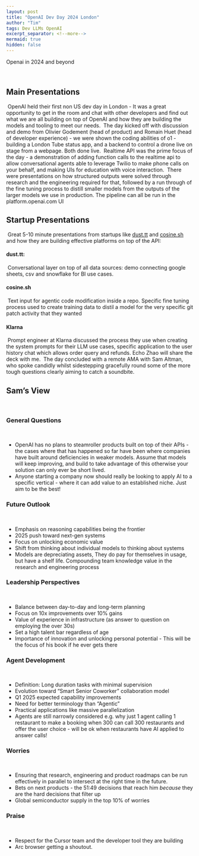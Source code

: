 ```yaml
---
layout: post
title: "OpenAI Dev Day 2024 London"
author: "Tim"
tags: Dev LLMs OpenAI
excerpt_separator: <!--more-->
mermaid: true
hidden: false
---
```


Openai in 2024 and beyond
<!--more-->
​
## Main Presentations
​
OpenAI held their first non US dev day in London \- It was a great opportunity to get in the room and chat with other developers and find out what we are all building on top of OpenAI and how they are building the models and tooling to meet our needs.
​
The day kicked off with discussion and demo from Olivier Godement (head of product) and Romain Huet (head of developer experience) \- we were shown the coding abilities of o1 \-  building a London Tube status app, and a backend to control a drone live on stage from a webpage. Both done live.
​
Realtime API was the prime focus of the day \- a demonstration of adding function calls to the realtime api to allow conversational agents able to leverage Twilio to make phone calls on your behalf, and making UIs for education with voice interaction.
​
There were presentations on how structured outputs were solved through research and the engineering required for that, followed by a run through of the fine tuning process to distill smaller models from the outputs of the larger models we use in production. The pipeline can all be run in the platform.openai.com UI
​
## Startup Presentations
​
Great 5-10 minute presentations from startups like [dust.tt](https://www.dust.tt/) and [cosine.sh](https://www.cosine.sh/) and how they are building effective platforms on top of the API:
​
#### dust.tt:
​
Conversational layer on top of all data sources: demo connecting google sheets, csv and snowflake for BI use cases.
​
#### cosine.sh
​
Text input for agentic code modification inside a repo. Specific fine tuning process used to create training data to distil a model for the very specific git patch activity that they wanted
​
#### Klarna
​
Prompt engineer at Klarna discussed the process they use when creating the system prompts for their LLM use cases, specific application to the user history chat which allows order query and refunds. Echo Zhao will share the deck with me.
​
The day concluded with a remote AMA with Sam Altman, who spoke candidly whilst sidestepping gracefully round some of the more tough questions clearly aiming to catch a soundbite.
​
## Sam’s View
​
### General Questions
​
* OpenAI has no plans to steamroller products built on top of their APIs \- the cases where that has happened so far have been where companies have built around deficiencies in weaker models. Assume that models will keep improving, and build to take advantage of this otherwise your solution can only ever be short lived.  
* Anyone starting a company now should really be looking to apply AI to a specific vertical \- where it can add value to an established niche. Just aim to be the best\!
​
### Future Outlook
​
* Emphasis on reasoning capabilities being the frontier  
* 2025 push toward next-gen systems  
* Focus on unlocking economic value   
* Shift from thinking about individual models to thinking about systems  
* Models are depreciating assets, They do pay for themselves in usage, but have a shelf life. Compounding team knowledge value in the research and engineering process
​
### Leadership Perspectives
​
* Balance between day-to-day and long-term planning  
* Focus on 10x improvements over 10% gains  
* Value of experience in infrastructure (as answer to question on employing the over 30s)  
* Set a high talent bar regardless of age  
* Importance of innovation and unlocking personal potential \- This will be the focus of his book if he ever gets there
​
### Agent Development
​
* Definition: Long duration tasks with minimal supervision  
* Evolution toward “Smart Senior Coworker” collaboration model  
* Q1 2025 expected capability improvements  
* Need for better terminology than “Agentic”  
* Practical applications like massive parallelization  
* Agents are still narrowly considered e.g. why just 1 agent calling 1 restaurant to make a booking when 300 can call 300 restaurants and offer the user choice \- will be ok when restaurants have AI applied to answer calls\!
​
### Worries
​
* Ensuring that research, engineering and product roadmaps can be run effectively in parallel to intersect at the right time in the future.  
* Bets on next products \- the 51:49 decisions that reach him *because* they are the hard decisions that filter up  
* Global semiconductor supply in the top 10% of worries
​
### Praise
​
* Respect for the Cursor team and the developer tool they are building  
* Arc browser getting a shoutout.